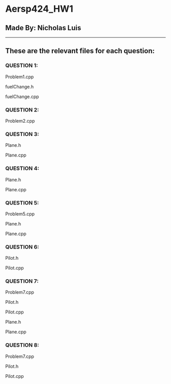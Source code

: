 # Aersp424_HW1
## Made By: Nicholas Luis

--------
## These are the relevant files for each question: 

### QUESTION 1:
Problem1.cpp

fuelChange.h

fuelChange.cpp


### QUESTION 2:
Problem2.cpp


### QUESTION 3:
Plane.h

Plane.cpp


### QUESTION 4:
Plane.h

Plane.cpp

### QUESTION 5:
Problem5.cpp

Plane.h

Plane.cpp


### QUESTION 6:
Pilot.h

Pilot.cpp


### QUESTION 7:
Problem7.cpp

Pilot.h

Pilot.cpp

Plane.h

Plane.cpp


### QUESTION 8:
Problem7.cpp

Pilot.h

Pilot.cpp
